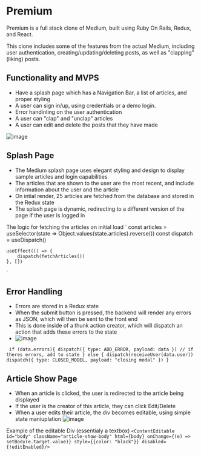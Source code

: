 # Premium

Premium is a full stack clone of Medium, built using Ruby On Rails, Redux, and React.

This clone includes some of the features from the actual Medium, including user authentication, creating/updating/deleting posts, as well as "clapping" (liking) posts.

## Functionality and MVPS

- Have a splash page which has a Navigation Bar, a list of articles, and proper styling
- A user can sign in/up, using credentials or a demo login. 
- Error handinling on the user authentication
- A user can "clap" and "unclap" articles
- A user can edit and delete the posts that they have made

![image](https://github.com/treypisano/Medium-clone-1-/assets/126501514/d9e418c3-b941-47e5-9996-a08a922cd7f3)

## Splash Page

- The Medium splash page uses elegant styling and design to display sample articles and login capabilities
- The articles that are shown to the user are the most recent, and include information about the user and the article
- On intial render, 25 articles are fetched from the database and stored in the Redux state
- The splash page is dynamic, redirecting to a different version of the page if the user is logged in 

The logic for fetching the articles on initial load
` const articles = useSelector(state => Object.values(state.articles).reverse())
    const dispatch = useDispatch()

    useEffect(() => {
        dispatch(fetchArticles())
    }, [])
`

## Error Handling
- Errors are stored in a Redux state
- When the submit button is pressed, the backend will render any errors as JSON, which will then be sent to the front end
- This is done inside of a thunk action creator, which will dispatch an action that adds these errors to the state
- ![image](https://github.com/treypisano/Medium-clone-1-/assets/126501514/fe2a1b33-fe4b-447e-8982-5b4823ae0bb4)

` 
if (data.errors){
        dispatch({ type: ADD_ERROR, payload: data }) // if theres errors, add to state
    } else {
        dispatch(receiveUser(data.user))
        dispatch({ type: CLOSED_MODEL, payload: "closing modal" })
    }
 `

## Article Show Page
- When an article is clicked, the user is redirected to the article being displayed
- If the user is the creator of this article, they can click Edit/Delete
- When a user edits their article, the div becomes editable, using simple state maniuplation
![image](https://github.com/treypisano/Medium-clone-1-/assets/126501514/3d64c1ce-fed5-4ef9-8172-a3f4bac625cf)

Example of the editable Div (essentialy a textbox)
`<ContentEditable 
id="body"
className="article-show-body"
html={body}
onChange={(e) => setBody(e.target.value)}
style={{color: "black"}}
disabled={!editEnabled}/>
`
